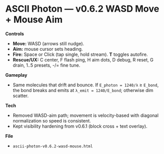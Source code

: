 # ASCII Photon — v0.6.2 WASD Move + Mouse Aim

**Controls**
- **Move:** WASD (arrows still nudge).
- **Aim:** mouse cursor sets heading.
- **Fire:** Space or Click (tap single, hold stream). **T** toggles autofire.
- **Rescue/UX:** C center, F flash ping, H aim dots, D debug, R reset, G drain, 1..5 presets, -/= fine tune.

**Gameplay**
- Same molecules that drift and bounce. If `E_photon = 1240/λ` ≥ `E_bond`, the bond breaks and emits at `λ_emit = 1240/E_bond`; otherwise dim scatter.

**Tech**
- Removed WASD-aim path; movement is velocity-based with diagonal normalization so speed is consistent.
- Kept visibility hardening from v0.6.1 (block cross + text overlay).

**File**
- `ascii-photon-v0.6.2-wasd-mouse.html`
